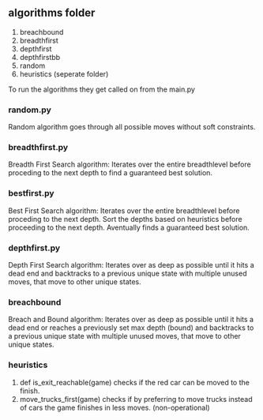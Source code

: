 ## algorithms folder
1. breachbound
2. breadthfirst
3. depthfirst
4. depthfirstbb
5. random
6. heuristics (seperate folder)

To run the algorithms they get called on from the main.py

### random.py
Random algorithm goes through all possible moves without soft constraints.

### breadthfirst.py
Breadth First Search algorithm: Iterates over the entire breadthlevel before proceding to the next depth to find a guaranteed best solution.

### bestfirst.py
Best First Search algorithm:  Iterates over the entire breadthlevel before proceding to the next depth. Sort the depths based on heuristics before proceeding to the next depth. Aventually finds a guaranteed best solution.

### depthfirst.py
Depth First Search algorithm: Iterates over as deep as possible until it hits a dead end and backtracks to a previous unique state with multiple unused moves, that move to other unique states.  

### breachbound
Breach and Bound algorithm:  Iterates over as deep as possible until it hits a dead end or reaches a previously set max depth (bound) and backtracks to a previous unique state with multiple unused moves, that move to other unique states.  

### heuristics
1. def is_exit_reachable(game)
checks if the red car can be moved to the finish.
2. move_trucks_first(game)
checks if by preferring to move trucks instead of cars the game finishes in less moves. (non-operational)
